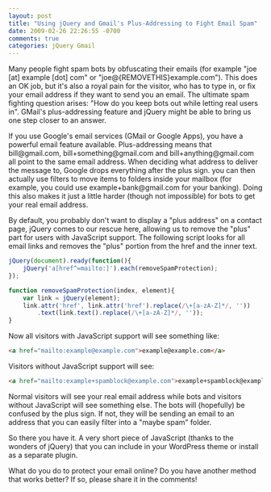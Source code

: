 ```yaml
---
layout: post
title: "Using jQuery and Gmail's Plus-Addressing to Fight Email Spam"
date: 2009-02-26 22:26:55 -0700
comments: true
categories: jQuery Gmail
---
```


Many people fight spam bots by obfuscating their emails (for example "joe [at] example [dot] com" or "joe@{REMOVETHIS}example.com"). This does an OK job, but it's also a royal pain for the visitor, who has to type in, or fix your email address if they want to send you an email. The ultimate spam fighting question arises: "How do you keep bots out while letting real users in". GMail's plus-addressing feature and jQuery might be able to bring us one step closer to an answer.

If you use Google's email services (GMail or Google Apps), you have a powerful email feature available. Plus-addressing means that bill&#64;gmail.com, bill+something&#64;gmail.com and bill+anything&#64;gmail.com all point to the same email address. When deciding what address to deliver the message to, Google drops everything after the plus sign. you can then actually use filters to move items to folders inside your mailbox (for example, you could use example+bank&#64;gmail.com for your banking). Doing this also makes it just a little harder (though not impossible) for bots to get your real email address.

By default, you probably don't want to display a "plus address" on a contact page, jQuery comes to our rescue here, allowing us to remove the "plus" part for users with JavaScript support. The following script looks for all email links and removes the "plus" portion from the href and the inner text.

```javascript
jQuery(document).ready(function(){
	jQuery('a[href^=mailto:]').each(removeSpamProtection);
});

function removeSpamProtection(index, element){
	var link = jQuery(element);
	link.attr('href', link.attr('href').replace(/\+[a-zA-Z]*/, ''))
		.text(link.text().replace(/\+[a-zA-Z]*/, ''));
}
```

Now all visitors with JavaScript support will see something like: 

```html
<a href="mailto:example@example.com">example@example.com</a>
```

Visitors without JavaScript support will see:

```html
<a href="mailto:example+spamblock@example.com">example+spamblock@example.com</a>
```

Normal visitors will see your real email address while bots and visitors without JavaScript will see something else. The bots will (hopefully) be confused by the plus sign. If not, they will be sending an email to an address that you can easily filter into a "maybe spam" folder.

So there you have it. A very short piece of JavaScript (thanks to the wonders of jQuery) that you can include in your WordPress theme or install as a separate plugin. 

What do you do to protect your email online? Do you have another method that works better? If so, please share it in the comments!